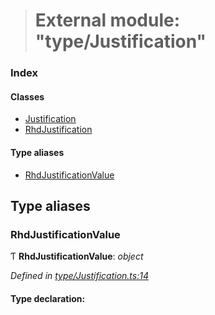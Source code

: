 > # External module: "type/Justification"

### Index

#### Classes

* [Justification](../classes/_type_justification_.justification.md)
* [RhdJustification](../classes/_type_justification_.rhdjustification.md)

#### Type aliases

* [RhdJustificationValue](_type_justification_.md#rhdjustificationvalue)

## Type aliases

###  RhdJustificationValue

Ƭ **RhdJustificationValue**: *object*

*Defined in [type/Justification.ts:14](https://github.com/polkadot-js/api/blob/1a80bde/packages/types/src/type/Justification.ts#L14)*

#### Type declaration: